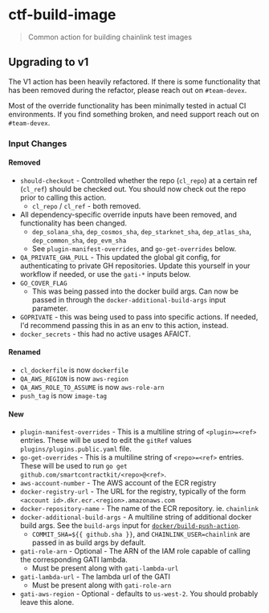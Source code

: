 # ctf-build-image

> Common action for building chainlink test images

## Upgrading to v1

The V1 action has been heavily refactored. If there is some functionality that
has been removed during the refactor, please reach out on `#team-devex`.

Most of the override functionality has been minimally tested in actual CI
environments. If you find something broken, and need support reach out on
`#team-devex`.

### Input Changes

#### Removed

- `should-checkout` - Controlled whether the repo (`cl_repo`) at a certain ref
  (`cl_ref`) should be checked out. You should now check out the repo prior to
  calling this action.
  - `cl_repo` / `cl_ref` - both removed.
- All dependency-specific override inputs have been removed, and functionality
  has been changed.
  - `dep_solana_sha`, `dep_cosmos_sha`, `dep_starknet_sha`, `dep_atlas_sha`,
    `dep_common_sha`, `dep_evm_sha`
  - See `plugin-manifest-overrides`, and `go-get-overrides` below.
- `QA_PRIVATE_GHA_PULL` - This updated the global git config, for authenticating
  to private GH repositories. Update this yourself in your workflow if needed,
  or use the `gati-*` inputs below.
- `GO_COVER_FLAG`
  - This was being passed into the docker build args. Can now be passed in
    through the `docker-additional-build-args` input parameter.
- `GOPRIVATE` - this was being used to pass into specific actions. If needed,
  I'd recommend passing this in as an env to this action, instead.
- `docker_secrets` - this had no active usages AFAICT.

#### Renamed

- `cl_dockerfile` is now `dockerfile`
- `QA_AWS_REGION` is now `aws-region`
- `QA_AWS_ROLE_TO_ASSUME` is now `aws-role-arn`
- `push_tag` is now `image-tag`

#### New

- `plugin-manifest-overrides` - This is a multiline string of `<plugin>=<ref>`
  entries. These will be used to edit the `gitRef` values
  `plugins/plugins.public.yaml` file.
- `go-get-overrides` - This is a multiline string of `<repo>=<ref>` entries.
  These will be used to run `go get github.com/smartcontractkit/<repo>@<ref>`.
- `aws-account-number` - The AWS account of the ECR registry
- `docker-registry-url` - The URL for the registry, typically of the form
  `<account id>.dkr.ecr.<region>.amazonaws.com`
- `docker-repository-name` - The name of the ECR repository. ie. `chainlink`
- `docker-additional-build-args` - A multiline string of additional docker build
  args. See the `build-args` input for
  [`docker/build-push-action`](https://github.com/docker/build-push-action#customizing).
  - `COMMIT_SHA=${{ github.sha }}`, and `CHAINLINK_USER=chainlink` are passed in
    as build args by default.
- `gati-role-arn` - Optional - The ARN of the IAM role capable of calling the
  corresponding GATI lambda.
  - Must be present along with `gati-lambda-url`
- `gati-lambda-url` - The lambda url of the GATI
  - Must be present along with `gati-role-arn`
- `gati-aws-region` - Optional - defaults to `us-west-2`. You should probably
  leave this alone.
